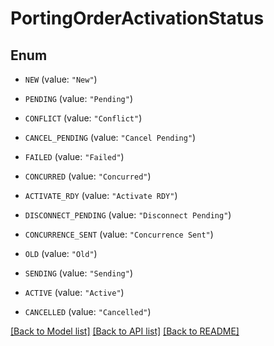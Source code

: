 # PortingOrderActivationStatus

## Enum


* `NEW` (value: `"New"`)

* `PENDING` (value: `"Pending"`)

* `CONFLICT` (value: `"Conflict"`)

* `CANCEL_PENDING` (value: `"Cancel Pending"`)

* `FAILED` (value: `"Failed"`)

* `CONCURRED` (value: `"Concurred"`)

* `ACTIVATE_RDY` (value: `"Activate RDY"`)

* `DISCONNECT_PENDING` (value: `"Disconnect Pending"`)

* `CONCURRENCE_SENT` (value: `"Concurrence Sent"`)

* `OLD` (value: `"Old"`)

* `SENDING` (value: `"Sending"`)

* `ACTIVE` (value: `"Active"`)

* `CANCELLED` (value: `"Cancelled"`)


[[Back to Model list]](../README.md#documentation-for-models) [[Back to API list]](../README.md#documentation-for-api-endpoints) [[Back to README]](../README.md)


